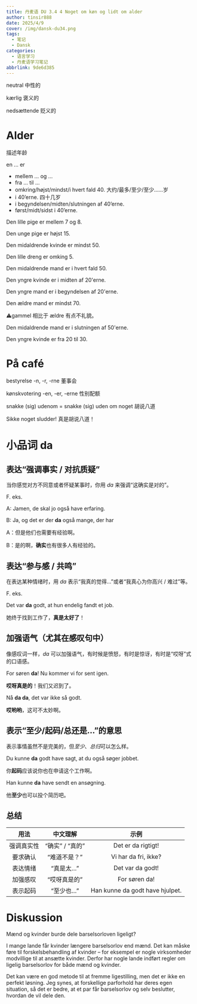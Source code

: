 ```yaml
---
title: 丹麦语 DU 3.4 4 Noget om køn og lidt om alder
author: tinsir888
date: 2025/4/9
cover: /img/dansk-du34.png
tags:
  - 笔记
  - Dansk
categories:
  - 语言学习
  - 丹麦语学习笔记
abbrlink: 9de6d385
---
```


neutral 中性的

kærlig 褒义的

nedsættende 贬义的

# Alder

描述年龄

en ... er

- mellem … og …
- fra … til …
- omkring/højst/mindst/i hvert fald 40. 大约/最多/至少/至少……岁
- i 40’erne. 四十几岁
- i begyndelsen/midten/slutningen af 40’erne.
- først/midt/sidst i 40’erne.

Den lille pige er mellem 7 og 8.

Den unge pige er højst 15.

Den midaldrende kvinde er mindst 50.

Den lille dreng er omking 5.

Den midaldrende mand er i hvert fald 50.

Den yngre kvinde er i midten af 20'erne.

Den yngre mand er i begyndelsen af 20'erne.

Den ældre mand er mindst 70.

:warning:gammel 相比于 ældre 有点不礼貌。

Den midaldrende mand er i slutningen af 50'erne.

Den yngre kvinde er fra 20 til 30.

# På café

bestyrelse -n, -r, -rne 董事会

kønskvotering -en, -er, -erne 性别配额

snakke (sig) udenom = snakke (sig) uden om noget 胡说八道

Sikke noget sludder! 真是胡说八道！

# 小品词 da

## 表达“强调事实 / 对抗质疑”

当你感觉对方不同意或者怀疑某事时，你用 *da* 来强调“这确实是对的”。

F. eks.

A: Jamen, de skal jo også have erfaring.

B: Ja, og det er der **da** også mange, der har

A：但是他们也需要有经验啊。

B：是的啊，**确实**也有很多人有经验的。

## 表达“参与感 / 共鸣”

在表达某种情绪时，用 *da* 表示“我真的觉得…”或者“我真心为你高兴 / 难过”等。

F. eks.

Det var **da** godt, at hun endelig fandt et job.

她终于找到工作了，**真是太好了**！

## 加强语气（尤其在感叹句中）

像感叹词一样，*da* 可以加强语气，有时候是愤怒，有时是惊讶，有时是“哎呀”式的口语感。

For søren **da**! Nu kommer vi for sent igen.

**哎呀真是的**！我们又迟到了。

Nå **da da**, det var ikke så godt.

**哎哟哟**，这可不太妙啊。

## 表示“至少/起码/总还是...”的意思

表示事情虽然不是完美的，但*至少*、*总归*可以怎么样。

Du kunne **da** godt have sagt, at du også søger jobbet.

你**起码**应该说你也在申请这个工作啊。

Han kunne **da** have sendt en ansøgning.

他**至少**也可以投个简历吧。

## 总结

| 用法 | 中文理解 | 示例 |
| :--: | :------: | :--: |
| 强调真实性 | “确实” / “真的” | Det er da rigtigt! |
| 要求确认 | “难道不是？” | Vi har da fri, ikke? |
| 表达情绪 | “真是太…” | Det var da godt! |
| 加强感叹 | “哎呀真是的” | For søren da! |
| 表示起码 | “至少也…” | Han kunne da godt have hjulpet. |

# Diskussion

Mænd og kvinder burde dele barselsorloven ligeligt?

I mange lande får kvinder længere barselsorlov end mænd. Det kan måske føre til forskelsbehandling af kvinder – for eksempel er nogle virksomheder modvillige til at ansætte kvinder. Derfor har nogle lande indført regler om ligelig barselsorlov for både mænd og kvinder.

Det kan være en god metode til at fremme ligestilling, men det er ikke en perfekt løsning. Jeg synes, at forskellige parforhold har deres egen situation, så det er bedre, at et par får barselsorlov og selv beslutter, hvordan de vil dele den.

